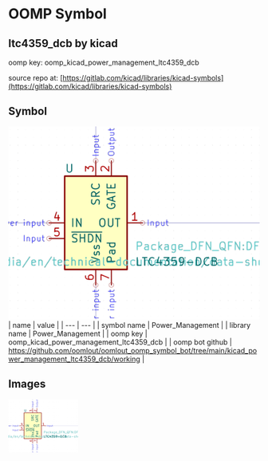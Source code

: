 # OOMP Symbol  
## ltc4359_dcb  by kicad  
  
oomp key: oomp_kicad_power_management_ltc4359_dcb  
  
source repo at: [https://gitlab.com/kicad/libraries/kicad-symbols](https://gitlab.com/kicad/libraries/kicad-symbols)  
## Symbol  
  
[![working.png](working_600.png)](working.png)  
| name | value | 
| --- | --- | 
| symbol name | Power_Management | 
| library name | Power_Management | 
| oomp key | oomp_kicad_power_management_ltc4359_dcb | 
| oomp bot github | https://github.com/oomlout/oomlout_oomp_symbol_bot/tree/main/kicad_power_management_ltc4359_dcb/working | 
## Images  
  
[![working.png](working_140.png)](working.png)  
